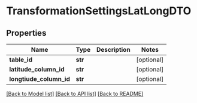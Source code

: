 # TransformationSettingsLatLongDTO

## Properties
Name | Type | Description | Notes
------------ | ------------- | ------------- | -------------
**table_id** | **str** |  | [optional] 
**latitude_column_id** | **str** |  | [optional] 
**longtiude_column_id** | **str** |  | [optional] 

[[Back to Model list]](../README.md#documentation-for-models) [[Back to API list]](../README.md#documentation-for-api-endpoints) [[Back to README]](../README.md)

